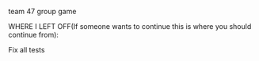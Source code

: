 team 47 group game

WHERE I LEFT OFF(If someone wants to continue this is where you should continue from):

Fix all tests